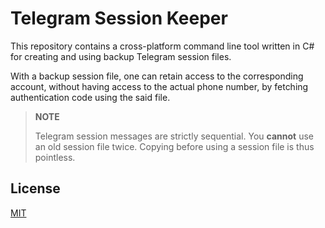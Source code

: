 # Telegram Session Keeper

This repository contains a cross-platform command line tool written in C# for creating and using backup Telegram session files.

With a backup session file, one can retain access to the corresponding account, without having access to the actual phone number, by fetching authentication code using the said file.

> **NOTE**
>
> Telegram session messages are strictly sequential. You **cannot** use an old session file twice. Copying before using a session file is thus pointless.

## License

[MIT](./LICENSE)
